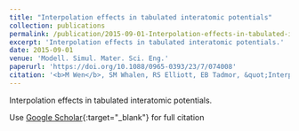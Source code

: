 ```yaml
---
title: "Interpolation effects in tabulated interatomic potentials"
collection: publications
permalink: /publication/2015-09-01-Interpolation-effects-in-tabulated-interatomic-potentials
excerpt: 'Interpolation effects in tabulated interatomic potentials.'
date: 2015-09-01
venue: 'Modell. Simul. Mater. Sci. Eng.'
paperurl: 'https://doi.org/10.1088/0965-0393/23/7/074008'
citation: '<b>M Wen</b>, SM Whalen, RS Elliott, EB Tadmor, &quot;Interpolation effects in tabulated interatomic potentials.&quot; <i>Modell. Simul. Mater. Sci. Eng.</i>, 23, 074008, (2015).'
---
```

Interpolation effects in tabulated interatomic potentials.

Use [Google Scholar](https://scholar.google.com/scholar?q=Interpolation+effects+in+tabulated+interatomic+potentials){:target="_blank"} for full citation